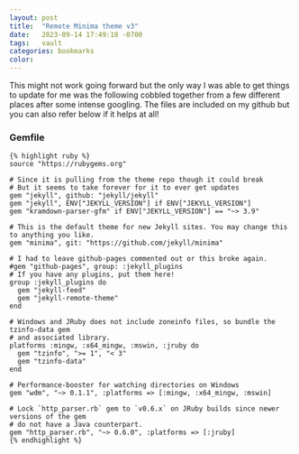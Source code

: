 ```yaml
---
layout: post
title:  "Remote Minima theme v3"
date:   2023-09-14 17:49:18 -0700
tags:   vault
categories: bookmarks
color:  
---
```


This might not work going forward but the only way I was able to get things to update for me was the following cobbled together from a few different places after some intense googling. The files are included on my github but you can also refer below if it helps at all! 

### Gemfile

    {% highlight ruby %}
    source "https://rubygems.org"

    # Since it is pulling from the theme repo though it could break
    # But it seems to take forever for it to ever get updates 
    gem "jekyll", github: "jekyll/jekyll"
    gem "jekyll", ENV["JEKYLL_VERSION"] if ENV["JEKYLL_VERSION"] 
    gem "kramdown-parser-gfm" if ENV["JEKYLL_VERSION"] == "~> 3.9"

    # This is the default theme for new Jekyll sites. You may change this to anything you like.
    gem "minima", git: "https://github.com/jekyll/minima"

    # I had to leave github-pages commented out or this broke again.
    #gem "github-pages", group: :jekyll_plugins
    # If you have any plugins, put them here!
    group :jekyll_plugins do
      gem "jekyll-feed"
      gem "jekyll-remote-theme"
    end

    # Windows and JRuby does not include zoneinfo files, so bundle the tzinfo-data gem
    # and associated library.
    platforms :mingw, :x64_mingw, :mswin, :jruby do
      gem "tzinfo", ">= 1", "< 3"
      gem "tzinfo-data"
    end

    # Performance-booster for watching directories on Windows
    gem "wdm", "~> 0.1.1", :platforms => [:mingw, :x64_mingw, :mswin]

    # Lock `http_parser.rb` gem to `v0.6.x` on JRuby builds since newer versions of the gem
    # do not have a Java counterpart.
    gem "http_parser.rb", "~> 0.6.0", :platforms => [:jruby]
    {% endhighlight %}
